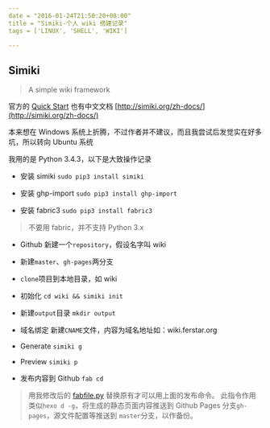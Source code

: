 ```yaml
---
date = "2016-01-24T21:50:20+08:00"
title = "Simiki-个人 wiki 搭建记录"
tags = ['LINUX', 'SHELL', 'WIKI']

---
```


## Simiki

> A simple wiki framework

官方的 [Quick Start](http://simiki.org/quickstart.html) 
也有中文文档 [http://simiki.org/zh-docs/](http://simiki.org/zh-docs/) 

本来想在 Windows 系统上折腾，不过作者并不建议，而且我尝试后发觉实在好多坑，所以转向 Ubuntu 系统

我用的是 Python 3.4.3，以下是大致操作记录

- 安装 simiki `sudo pip3 install simiki`

- 安装 ghp-import  `sudo pip3 install ghp-import`

- 安装 fabric3 `sudo pip3 install fabric3`
> 不要用 fabric，并不支持 Python 3.x

- Github 新建一个`repository`，假设名字叫 wiki

- 新建`master`、`gh-pages`两分支

- `clone`项目到本地目录，如 wiki

- 初始化 `cd wiki && simiki init`

- 新建`output`目录 `mkdir output`

- 域名绑定 新建`CNAME`文件，内容为域名地址如：wiki.ferstar.org

- Generate `simiki g`

- Preview `simiki p`

- 发布内容到 Github `fab cd`
> 用我修改后的 [fabfile.py](https://github.com/ferstar/wiki/blob/master/fabfile.py) 替换原有才可以用上面的发布命令。
> 此指令作用类似`hexo d -g`，将生成的静态页面内容推送到 Github Pages 分支`gh-pages`，源文件配置等推送到 `master`分支，以作备份。